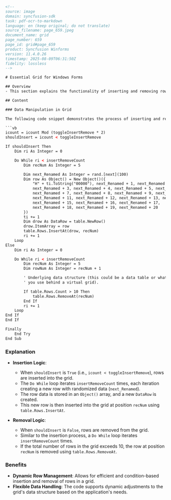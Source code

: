 ```html
<!--
source: image
domain: syncfusion-sdk
task: pdf-ocr-to-markdown
language: en (keep original; do not translate)
source_filename: page_659.jpeg
document_name: grid
page_number: 659
page_id: grid#page_659
product: Syncfusion Winforms
version: 11.4.0.26
timestamp: 2025-08-09T06:31:50Z
fidelity: lossless
-->

# Essential Grid for Windows Forms

## Overview
- This section explains the functionality of inserting and removing rows within a grid using conditional logic based on an index counter (`icount`). The focus is on the data manipulation aspect of the grid's underlying data structure.

## Content

### Data Manipulation in Grid

The following code snippet demonstrates the process of inserting and removing rows in a grid, based on specific conditions and triggers. The functionality toggles between inserting and removing rows, controlled by the `shouldInsert` flag, which depends on the value of `icount`.

```vb
icount = icount Mod (toggleInsertRemove * 2)
shouldInsert = icount < toggleInsertRemove

If shouldInsert Then
    Dim ri As Integer = 0

    Do While ri < insertRemoveCount
        Dim recNum As Integer = 5

        Dim next_Renamed As Integer = rand.[next](100)
        Dim row As Object() = New Object()({
            "H" + ti.ToString("00000"), next_Renamed + 1, next_Renamed + 2,
            next_Renamed + 3, next_Renamed + 4, next_Renamed + 5, next_Renamed + 6,
            next_Renamed + 7, next_Renamed + 8, next_Renamed + 9, next_Renamed + 10,
            next_Renamed + 11, next_Renamed + 12, next_Renamed + 13, next_Renamed + 14,
            next_Renamed + 15, next_Renamed + 16, next_Renamed + 17,
            next_Renamed + 18, next_Renamed + 19, next_Renamed + 20
        })
        ti += 1
        Dim drow As DataRow = table.NewRow()
        drow.ItemArray = row
        table.Rows.InsertAt(drow, recNum)
        ri += 1
    Loop
Else
    Dim ri As Integer = 0

    Do While ri < insertRemoveCount
        Dim recNum As Integer = 5
        Dim rowNum As Integer = recNum + 1

        ' Underlying data structure (this could be a data table or whatever structure
        ' you use behind a virtual grid).

        If table.Rows.Count > 10 Then
            table.Rows.RemoveAt(recNum)
        End If
        ri += 1
    Loop
End If
End If

Finally
    End Try
End Sub
```

### Explanation

- **Insertion Logic**:
  - When `shouldInsert` is `True` (i.e., `icount < toggleInsertRemove`), rows are inserted into the grid.
  - The `Do While` loop iterates `insertRemoveCount` times, each iteration creating a new row with randomized data (`next_Renamed`).
  - The row data is stored in an `Object()` array, and a new `DataRow` is created.
  - This new row is then inserted into the grid at position `recNum` using `table.Rows.InsertAt`.

- **Removal Logic**:
  - When `shouldInsert` is `False`, rows are removed from the grid.
  - Similar to the insertion process, a `Do While` loop iterates `insertRemoveCount` times.
  - If the total number of rows in the grid exceeds 10, the row at position `recNum` is removed using `table.Rows.RemoveAt`.

### Benefits
- **Dynamic Row Management**: Allows for efficient and condition-based insertion and removal of rows in a grid.
- **Flexible Data Handling**: The code supports dynamic adjustments to the grid's data structure based on the application's needs.

<!-- tags: [WinForms, Grid, Insertion, Removal, DataManagement, Rows, ConditionalLogic, Essential Grid] keywords: [icount, toggleInsertRemove, shouldInsert, insertRemoveCount, rand.next, ti, table.Rows, recNum] -->
```